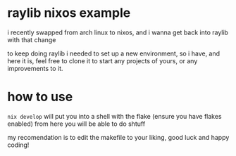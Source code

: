 # raylib nixos example

i recently swapped from arch linux to nixos, and i wanna get back into raylib with that change

to keep doing raylib i needed to set up a new environment, so i have, and here it is, feel free to clone it to start any projects of yours, or any improvements to it.

# how to use

`nix develop`
will put you into a shell with the flake (ensure you have flakes enabled)
from here you will be able to do shtuff

my recomendation is to edit the makefile to your liking, good luck and happy coding!
